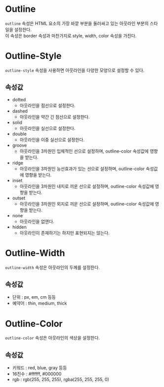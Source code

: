 # Outline
``outline`` 속성은 HTML 요소의 가장 바깥 부분을 둘러싸고 있는 아웃라인 부분의 스타일을 설정한다.  
이 속성은 border 속성과 마찬가지로 style, width, color 속성을 가진다.


# Outline-Style
``outline-style`` 속성을 사용하면 아웃라인을 다양한 모양으로 설정할 수 있다.

## 속성값
+ dotted
  + 아웃라인을 점선으로 설정한다.
+ dashed
  + 아웃라인을 약간 긴 점선으로 설정한다.
+ solid
  + 아웃라인을 실선으로 설정한다.
+ double
  + 아웃라인을 이중 실선으로 설정한다.
+ groove
  + 아웃라인을 3차원인 입체적인 선으로 설정하며, outline-color 속성값에 영향을 받는다.
+ ridge
  + 아웃라인을 3차원인 능선효과가 있는 선으로 설정하며, outline-color 속성값에 영향을 받는다.
+ inset
  + 아웃라인을 3차원인 내지로 끼운 선으로 설정하며, outline-color 속성값에 영향을 받는다.
+ outset
  + 아웃라인을 3차원인 외지로 끼운 선으로 설정하며, outline-color 속성값에 영향을 받는다.
+ none
  + 아웃라인을 없앤다.
+ hidden
  + 아웃라인이 존재하기는 하지만 표현되지는 않는다.


# Outline-Width
``outline-width`` 속성은 아웃라인의 두께를 설정한다.

## 속성값
+ 단위 : px, em, cm 등등
+ 예약어 : thin, medium, thick


# Outline-Color
``outline-color`` 속성은 아웃라인의 색상을 설정한다.

## 속성값
+ 키워드 : red, blue, gray 등등
+ 16진수 : #ffffff, #000000
+ rgb : rgb(255, 255, 255), rgba(255, 255, 255, 0)
